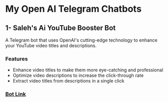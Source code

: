 # My Open AI Telegram Chatbots

## 1- Saleh's Ai YouTube Booster Bot 
A Telegram bot that uses OpenAI's cutting-edge technology to enhance your YouTube video titles and descriptions.

### Features
- Enhance video titles to make them more eye-catching and professional
- Optimize video descriptions to increase the click-through rate
- Extract video titles from descriptions in a single click

### [Bot Link](https://t.me/saleh_youtube_booster_bot)
